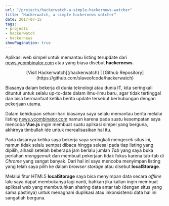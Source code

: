 ```yaml
---
url: "/projects/hackerwatch-a-simple-hackernews-watcher"
title: "Hackerwatch, a simple hackernews watcher"
date: 2017-07-15
tags:
- projects
- hackerwatch
- hackernews
showPagination: true
---
```


Aplikasi web simpel untuk memantau listing terupdate dari [news.ycombinator.com](https://news.ycombinator.com) atau yang biasa disebut **hackernews**.
<!--more-->

<center>[Visit Hackerwatch](/hackerwatch) | [Github Repository](https://github.com/slaveofcode/hackerwatch)</center>

Biasanya dalam bekerja di dunia teknologi atau dunia IT, kita seringkali dituntut untuk selalu up-to-date dalam ilmu-ilmu baru, agar tidak tertinggal dan bisa bermanfaat ketika berita update tersebut berhubungan dengan pekerjaan utama. 

Dalam kehidupan sehari-hari biasanya saya selalu memantau berita melalui listing [news.ycombinator.com](https://news.ycombinator.com) namun karena pada suatu kesempatan saya mencoba **Vue.js** ingin membuat suatu aplikasi simpel yang berguna, akhirnya timbullah ide untuk merealisasikan hal itu.

Pada dasarnya ketika saya bekerja saya seringkali mengecek situs ini, namun tidak selalu sempat dibaca hingga selesai pada tiap listing yang dipilih, alhasil setelah beberapa jam berlalu jumlah *Tab* yang saya buka perlahan *menggemuk* dan membuat pekerjaan tidak fokus karena tab-tab di *Chrome* yang sangat banyak. Dari hal ini saya mencoba menyimpan listing yang telah saya pilih ke dalam *browser storage* atau disebut **localStorage**.

Melalui fitur HTML5 **localStorage** saya bisa menyimpan data secara *offline* lalu saya dapat membukanya lagi nanti, bahkan jika kalian ingin membuat aplikasi web yang membutuhkan sharing data antar tab (dengan situs yang sama pastinya) untuk menagnani duplikasi atau inkonsistensi data hal ini sangatlah berguna.

